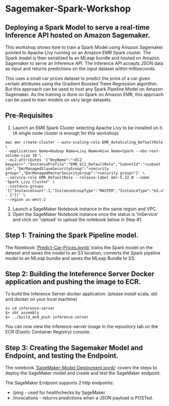 # Sagemaker-Spark-Workshop

## Deploying a Spark Model to serve a real-time Inference API hosted on Amazon Sagemaker.

This workshop shows how to train a Spark Model using Amazon Sagemaker pointed to Apache Livy running on an Amazon EMR Spark cluster. The Spark model is then serialized to an MLeap bundle and hosted on Amazon Sagemaker to serve an Inference API. The Inference API accepts JSON data as input and returns predictions on the input dataset within milliseconds.

This uses a small car prices dataset to predict the price of a car given certain attributes using the Gradient Boosted Trees Regression algorithm. But this approach can be used to host any Spark Pipeline Model on Amazon Sagemaker. As the training is done on Spark on Amazon EMR, this approach can be used to train models on very large datasets.

## Pre-Requisites

1. Launch an EMR Spark Cluster selecting Apache Livy to be installed on it. (A single node cluster is enough for this workshop)
```
aws emr create-cluster --auto-scaling-role EMR_AutoScaling_DefaultRole \
--applications Name=Hadoop Name=Livy Name=Hive Name=Spark --ebs-root-volume-size 10 \
--ec2-attributes '{"KeyName":"<EC2 keypair>","InstanceProfile":"EMR_EC2_DefaultRole","SubnetId":"<subnet id>","EmrManagedSlaveSecurityGroup":"<security group>","EmrManagedMasterSecurityGroup":"<security group>"}' \
--service-role EMR_DefaultRole --release-label emr-5.12.0 --name 'Spark Livy Cluster' \
--instance-groups '[{"InstanceCount":1,"InstanceGroupType":"MASTER","InstanceType":"m3.xlarge","Name":"Master - 1"}]' \
--region us-west-2
```
2. Launch a SageMaker Notebook instance in the same region and VPC.
3. Open the SageMaker Notebook instance once the status is 'InService' and click on 'Upload' to upload the notebook below in Step #1.

## Step 1: Training the Spark Pipeline model. 

The Notebook ['Predict-Car-Prices.ipynb'](https://github.com/nmukerje/sagemaker-spark-worshop/blob/master/Predict-Car-Prices.ipynb) trains the Spark model on the dataset and saves the model to an S3 location, converts the Spark pipeline model to an MLeap bundle and saves the MLeap Bundle to S3.

## Step 2: Building the Inteference Server Docker application and pushing the image to ECR.

To build the Inference Server docker application:
(please install scala, sbt and docker on your local machine)

```
$> cd inference-server
$> sbt assembly
$> ../build_and_push inference-server
```
You can now view the inference-server image in the repository tab on the ECR (Elastic Container Registry) console.

## Step 3: Creating the Sagemaker Model and Endpoint, and testing the Endpoint.

The notebook ['SageMaker-Model-Deployment.ipynb'](https://github.com/nmukerje/sagemaker-spark-worshop/blob/master/SageMaker-Model-Deployment.ipynb) covers the steps to deploy the SageMaker model and create and test the SageMaker endpoint.

The SageMaker Endpoint supports 2 http endpoints:
* /ping - used for healthchecks by SageMaker
* /invocations - returns predictions when a JSON payload is POSTed.
